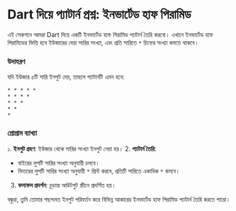 # Dart দিয়ে প্যাটার্ন প্রশ্ন: ইনভার্টেড হাফ পিরামিড

এই সেকশনে আমরা Dart দিয়ে একটি ইনভার্টেড হাফ পিরামিড প্যাটার্ন তৈরি করবো। এখানে ইনভার্টেড হাফ পিরামিডের ভিত্তি হবে ইউজারের দেয়া সারির সংখ্যা, এবং প্রতি সারিতে `*` চিহ্নের সংখ্যা কমতে থাকবে।

### উদাহরণ

যদি ইউজার ৫টি সারি ইনপুট দেয়, তাহলে প্যাটার্নটি এমন হবে:

```
* * * * * 
* * * * 
* * * 
* * 
* 
```

### প্রোগ্রাম ব্যাখ্যা

১. **ইনপুট গ্রহণ**: ইউজার থেকে সারির সংখ্যা ইনপুট নেয়া হয়।
2. **প্যাটার্ন তৈরি**:
   - বাইরের লুপটি সারির সংখ্যা অনুযায়ী চলবে।
   - ভিতরের লুপটি সারির সংখ্যা অনুযায়ী `*` প্রিন্ট করবে, প্রতিটি সারিতে একাধিক `*` কমবে।
3. **ফলাফল প্রদর্শন**: চূড়ান্ত আউটপুট স্ক্রীনে প্রদর্শিত হয়।

বন্ধুরা, তুমি তোমার পছন্দমত ইনপুট পরিবর্তন করে বিভিন্ন আকারের ইনভার্টেড হাফ পিরামিড প্যাটার্ন তৈরি করতে পারো।